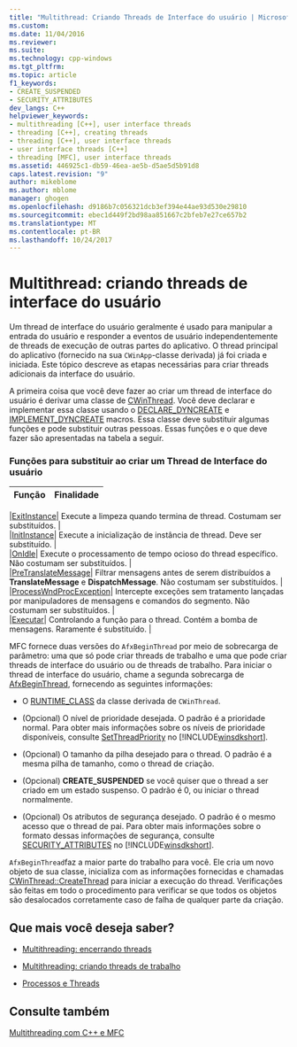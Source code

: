 ```yaml
---
title: "Multithread: Criando Threads de Interface do usuário | Microsoft Docs"
ms.custom: 
ms.date: 11/04/2016
ms.reviewer: 
ms.suite: 
ms.technology: cpp-windows
ms.tgt_pltfrm: 
ms.topic: article
f1_keywords:
- CREATE_SUSPENDED
- SECURITY_ATTRIBUTES
dev_langs: C++
helpviewer_keywords:
- multithreading [C++], user interface threads
- threading [C++], creating threads
- threading [C++], user interface threads
- user interface threads [C++]
- threading [MFC], user interface threads
ms.assetid: 446925c1-db59-46ea-ae5b-d5ae5d5b91d8
caps.latest.revision: "9"
author: mikeblome
ms.author: mblome
manager: ghogen
ms.openlocfilehash: d9186b7c056321dcb3ef394e44ae93d530e29810
ms.sourcegitcommit: ebec1d449f2bd98aa851667c2bfeb7e27ce657b2
ms.translationtype: MT
ms.contentlocale: pt-BR
ms.lasthandoff: 10/24/2017
---
```

# <a name="multithreading-creating-user-interface-threads"></a>Multithread: criando threads de interface do usuário
Um thread de interface do usuário geralmente é usado para manipular a entrada do usuário e responder a eventos de usuário independentemente de threads de execução de outras partes do aplicativo. O thread principal do aplicativo (fornecido na sua `CWinApp`-classe derivada) já foi criada e iniciada. Este tópico descreve as etapas necessárias para criar threads adicionais da interface do usuário.  
  
 A primeira coisa que você deve fazer ao criar um thread de interface do usuário é derivar uma classe de [CWinThread](../mfc/reference/cwinthread-class.md). Você deve declarar e implementar essa classe usando o [DECLARE_DYNCREATE](../mfc/reference/run-time-object-model-services.md#declare_dyncreate) e [IMPLEMENT_DYNCREATE](../mfc/reference/run-time-object-model-services.md#implement_dyncreate) macros. Essa classe deve substituir algumas funções e pode substituir outras pessoas. Essas funções e o que deve fazer são apresentadas na tabela a seguir.  
  
### <a name="functions-to-override-when-creating-a-user-interface-thread"></a>Funções para substituir ao criar um Thread de Interface do usuário  
  
|Função|Finalidade|  
|--------------|-------------|  

|[ExitInstance](../mfc/reference/cwinthread-class.md#exitinstance)| Execute a limpeza quando termina de thread. Costumam ser substituídos. |  
|[InitInstance](../mfc/reference/cwinthread-class.md#initinstance)| Execute a inicialização de instância de thread. Deve ser substituído. |  
|[OnIdle](../mfc/reference/cwinthread-class.md#onidle)| Execute o processamento de tempo ocioso do thread específico. Não costumam ser substituídos. |  
|[PreTranslateMessage](../mfc/reference/cwinthread-class.md#pretranslatemessage)| Filtrar mensagens antes de serem distribuídos a **TranslateMessage** e **DispatchMessage**. Não costumam ser substituídos. |  
|[ProcessWndProcException](../mfc/reference/cwinthread-class.md#processwndprocexception)| Intercepte exceções sem tratamento lançadas por manipuladores de mensagens e comandos do segmento. Não costumam ser substituídos. |  
|[Executar](../mfc/reference/cwinthread-class.md#run)| Controlando a função para o thread. Contém a bomba de mensagens. Raramente é substituído. |  

  
 MFC fornece duas versões do `AfxBeginThread` por meio de sobrecarga de parâmetro: uma que só pode criar threads de trabalho e uma que pode criar threads de interface do usuário ou de threads de trabalho. Para iniciar o thread de interface do usuário, chame a segunda sobrecarga de [AfxBeginThread](../mfc/reference/application-information-and-management.md#afxbeginthread), fornecendo as seguintes informações:  
  
-   O [RUNTIME_CLASS](../mfc/reference/run-time-object-model-services.md#runtime_class) da classe derivada de `CWinThread`.  
  
-   (Opcional) O nível de prioridade desejada. O padrão é a prioridade normal. Para obter mais informações sobre os níveis de prioridade disponíveis, consulte [SetThreadPriority](http://msdn.microsoft.com/library/windows/desktop/ms686277) no [!INCLUDE[winsdkshort](../atl-mfc-shared/reference/includes/winsdkshort_md.md)].  
  
-   (Opcional) O tamanho da pilha desejado para o thread. O padrão é a mesma pilha de tamanho, como o thread de criação.  
  
-   (Opcional) **CREATE_SUSPENDED** se você quiser que o thread a ser criado em um estado suspenso. O padrão é 0, ou iniciar o thread normalmente.  
  
-   (Opcional) Os atributos de segurança desejado. O padrão é o mesmo acesso que o thread de pai. Para obter mais informações sobre o formato dessas informações de segurança, consulte [SECURITY_ATTRIBUTES](http://msdn.microsoft.com/library/windows/desktop/aa379560) no [!INCLUDE[winsdkshort](../atl-mfc-shared/reference/includes/winsdkshort_md.md)].  
  
 `AfxBeginThread`faz a maior parte do trabalho para você. Ele cria um novo objeto de sua classe, inicializa com as informações fornecidas e chamadas [CWinThread::CreateThread](../mfc/reference/cwinthread-class.md#createthread) para iniciar a execução do thread. Verificações são feitas em todo o procedimento para verificar se que todos os objetos são desalocados corretamente caso de falha de qualquer parte da criação.  
  
## <a name="what-do-you-want-to-know-more-about"></a>Que mais você deseja saber?  
  
-   [Multithreading: encerrando threads](../parallel/multithreading-terminating-threads.md)  
  
-   [Multithreading: criando threads de trabalho](../parallel/multithreading-creating-worker-threads.md)  
  
-   [Processos e Threads](http://msdn.microsoft.com/library/windows/desktop/ms684841)  
  
## <a name="see-also"></a>Consulte também  
 [Multithreading com C++ e MFC](../parallel/multithreading-with-cpp-and-mfc.md)